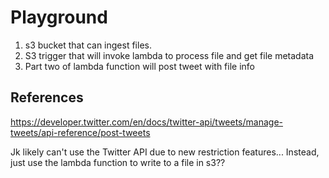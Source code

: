 # Playground

1. s3 bucket that can ingest files. 
2. S3 trigger that will invoke lambda to process file and get file metadata
3. Part two of lambda function will post tweet with file info

## References

<https://developer.twitter.com/en/docs/twitter-api/tweets/manage-tweets/api-reference/post-tweets>

Jk likely can't use the Twitter API due to new restriction features... Instead, just use the lambda function to write to a file in s3??
